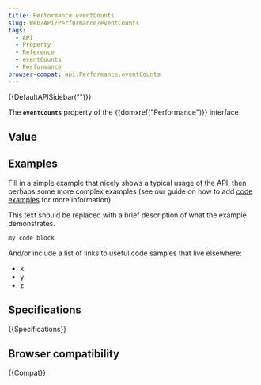 ```yaml
---
title: Performance.eventCounts
slug: Web/API/Performance/eventCounts
tags:
  - API
  - Property
  - Reference
  - eventCounts
  - Performance
browser-compat: api.Performance.eventCounts
---
```

{{DefaultAPISidebar("")}}

The **`eventCounts`** property of the {{domxref("Performance")}} interface 

## Value



## Examples

Fill in a simple example that nicely shows a typical usage of the API, then perhaps some more complex examples (see our guide on how to add [code examples](/en-US/docs/MDN/Contribute/Structures/Code_examples) for more information).

This text should be replaced with a brief description of what the example demonstrates.

```js
my code block
```

And/or include a list of links to useful code samples that live elsewhere:

*   x
*   y
*   z

## Specifications

{{Specifications}}

## Browser compatibility

{{Compat}}


